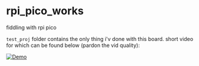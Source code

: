 # rpi_pico_works
fiddling with rpi pico

`test_proj` folder contains the only thing i'v done with this board. short video for which can be found below (pardon the vid quality):

[![Demo](https://img.youtube.com/vi/XgkjhW7Wddo/0.jpg)](https://www.youtube.com/watch?v=XgkjhW7Wddo)
